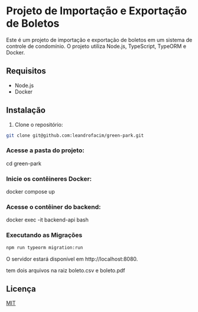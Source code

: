 # Projeto de Importação e Exportação de Boletos

Este é um projeto de importação e exportação de boletos em um sistema de controle de condomínio. O projeto utiliza Node.js, TypeScript, TypeORM e Docker.

## Requisitos

- Node.js
- Docker

## Instalação

1. Clone o repositório:

```bash
git clone git@github.com:leandrofacim/green-park.git
```

### Acesse a pasta do projeto:
cd green-park

### Inicie os contêineres Docker:
docker compose up

### Acesse o contêiner do backend:
docker exec -it backend-api bash

### Executando as Migrações

```bash
npm run typeorm migration:run
```

O servidor estará disponível em http://localhost:8080.


tem dois arquivos na raiz boleto.csv e boleto.pdf

## Licença

[MIT](https://choosealicense.com/licenses/mit/)

